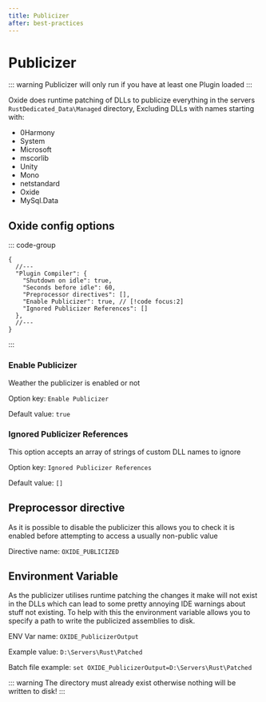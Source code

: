 ```yaml
---
title: Publicizer
after: best-practices
---
```


# Publicizer

::: warning
Publicizer will only run if you have at least one Plugin loaded
:::

Oxide does runtime patching of DLLs to publicize everything in the servers `RustDedicated_Data\Managed` directory, Excluding DLLs with names starting with:

- 0Harmony
- System
- Microsoft
- mscorlib
- Unity
- Mono
- netstandard
- Oxide
- MySql.Data

## Oxide config options

::: code-group
```json5{7-8} [oxide.config.json]
{
  //---
  "Plugin Compiler": {
    "Shutdown on idle": true,
    "Seconds before idle": 60,
    "Preprocessor directives": [],
    "Enable Publicizer": true, // [!code focus:2]
    "Ignored Publicizer References": []
  },
  //---
}
```
:::

### Enable Publicizer
Weather the publicizer is enabled or not

Option key: `Enable Publicizer`

Default value: `true`

### Ignored Publicizer References
This option accepts an array of strings of custom DLL names to ignore

Option key: `Ignored Publicizer References`

Default value: `[]`

## Preprocessor directive
As it is possible to disable the publicizer this allows you to check it is enabled before attempting to access a usually non-public value

Directive name: `OXIDE_PUBLICIZED`

## Environment Variable
As the publicizer utilises runtime patching the changes it make will not exist in the DLLs which can lead to some pretty annoying IDE warnings about stuff not existing. To help with this the environment variable allows you to specify a path to write the publicized assemblies to disk.

ENV Var name: `OXIDE_PublicizerOutput`

Example value: `D:\Servers\Rust\Patched`

Batch file example: `set OXIDE_PublicizerOutput=D:\Servers\Rust\Patched`

::: warning
The directory must already exist otherwise nothing will be written to disk!
:::